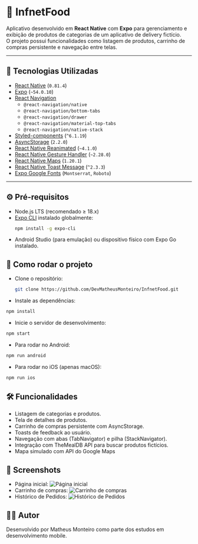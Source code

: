 # 🍔 InfnetFood

Aplicativo desenvolvido em **React Native** com **Expo** para gerenciamento e exibição de produtos de categorias de um aplicativo de delivery fictício.  
O projeto possui funcionalidades como listagem de produtos, carrinho de compras persistente e navegação entre telas.

---

## 📱 Tecnologias Utilizadas

- [React Native](https://reactnative.dev/) (`0.81.4`)
- [Expo](https://expo.dev/) (`~54.0.10`)
- [React Navigation](https://reactnavigation.org/)
  - `@react-navigation/native`
  - `@react-navigation/bottom-tabs`
  - `@react-navigation/drawer`
  - `@react-navigation/material-top-tabs`
  - `@react-navigation/native-stack`
- [Styled-components](https://styled-components.com/) (`^6.1.19`)
- [AsyncStorage](https://github.com/react-native-async-storage/async-storage) (`2.2.0`)
- [React Native Reanimated](https://docs.swmansion.com/react-native-reanimated/) (`~4.1.0`)
- [React Native Gesture Handler](https://docs.swmansion.com/react-native-gesture-handler/) (`~2.28.0`)
- [React Native Maps](https://github.com/react-native-maps/react-native-maps) (`1.20.1`)
- [React Native Toast Message](https://github.com/calintamas/react-native-toast-message) (`^2.3.3`)
- [Expo Google Fonts](https://github.com/expo/google-fonts) (`Montserrat`, `Roboto`)

---

## ⚙️ Pré-requisitos

- Node.js LTS (recomendado ≥ 18.x)
- [Expo CLI](https://docs.expo.dev/get-started/installation/) instalado globalmente:
  ```bash
  npm install -g expo-cli
  ```
- Android Studio (para emulação) ou dispositivo físico com Expo Go instalado.

## 🚀 Como rodar o projeto

- Clone o repositório:
  ```bash
  git clone https://github.com/DevMatheusMonteiro/InfnetFood.git
  ```
- Instale as dependências:

```bash
npm install
```

- Inicie o servidor de desenvolvimento:

```bash
npm start
```

- Para rodar no Android:

```bash
npm run android
```

- Para rodar no iOS (apenas macOS):

```bash
npm run ios
```

## 🛠️ Funcionalidades

- Listagem de categorias e produtos.
- Tela de detalhes de produtos.
- Carrinho de compras persistente com AsyncStorage.
- Toasts de feedback ao usuário.
- Navegação com abas (TabNavigator) e pilha (StackNavigator).
- Integração com TheMealDB API para buscar produtos fictícios.
- Mapa simulado com API do Google Maps

## 📸 Screenshots

- Página inicial:
  ![Página inicial](readmeImages/image.png)
- Carrinho de compras:
  ![Carrinho de compras](readmeImages/image-1.png)
- Histórico de Pedidos:
  ![Histórico de Pedidos](readmeImages/image-2.png)

## 👨‍💻 Autor

Desenvolvido por Matheus Monteiro como parte dos estudos em desenvolvimento mobile.

